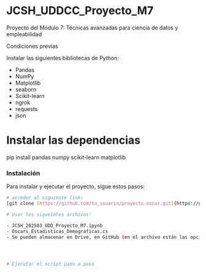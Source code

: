 # JCSH_UDDCC_Proyecto_M7
Proyecto del Módulo 7: Técnicas avanzadas para ciencia de datos y empleabilidad

Condiciones previas

Instalar las siguientes bibliotecas de Python:

- Pandas
- NumPy
- Matplotlib
- seaborn
- Scikit-learn
- ngrok
- requests
- json

# Instalar las dependencias
pip install pandas numpy scikit-learn matplotlib

### Instalación

Para instalar y ejecutar el proyecto, sigue estos pasos:

```bash
# acceder al siguiente link: 
[git clone [https://github.com/tu_usuario/proyecto-oscar.git](https://github.com/samuelmtr/Proyecto-7-bootcamp-UDD-Data-Samuel-Montero)](https://github.com/JuanCarlos-sh/JCSH_UDDCC_Proyecto_M7/tree/main)

# Usar los sigueintes archivos:

- JCSH_202503_UDD_Proyecto_M7.ipynb
- Oscars_Estadisticas_Demograficas.cs
- Se pueden almacenar en Drive, en GitHub (en el archivo están las opciones de carga de datos en ambas plataformas) pero también se puede usar en la maquina donde se tenga isntalado Python




# Ejecutar el script paso a paso
